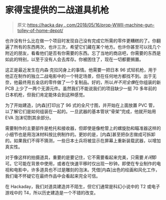 # 家得宝提供的二战道具机枪

> 原文:[https://hacka day . com/2018/05/16/prop-WWII-machine-gun-tolley-of-home-depot/](https://hackaday.com/2018/05/16/prop-wwii-machine-gun-courtesy-of-home-depot/)

也许没有什么比在做一个项目时发现自己没有完成它所需的零件更糟糕的了。你翻遍了所有的东西两次，也许三次，希望它们藏在某个地方。也许你甚至可以找几个附近的朋友，看看他们是否有你需要的东西。忘了当地的商店吧，你需要的东西是如此的特别，以至于没有人会去库存。你被困住了，现在一切都要搁置。

这正是最近发生在内森·克拉冈身上的事情。他需要一把日本 96 式轻机枪，用于他正在制作的独立二战电影中的一个特定场景，但在任何地方都找不到。出于无奈，他最终用五金店的零件做了一个复制品。好的，所以*并不完全像*在你组装的新 PCB 上少了一两个无源元件。虽然我们不能说我们的项目缺少一挺 70 多年前的日本机枪，但我们肯定能体会到这种感觉。

为了开始建造，[内森]打印出了 96 式的全尺寸图，并开始在上面放置 PVC 管，以了解它们是如何组装在一起的。一旦武器的基本管状“骨架”完成，他就开始用 EVA 泡沫切割其余部分。

需要制作的主要部件是枪托和接收器，但即使是像枪管上的螺旋肋和瞄准器这样的小细节也是用泡沫材料按比例制作的。更妙的是，[内森]甚至把杂志做成可拆卸的。如果我们不得不猜测，一些日本士兵将被显示在屏幕上重新装载武器，以增加真实性。

对于像这样的拍摄道具，重要的是要记住，它不需要看起来完美，只需要*关闭*即可。它可能在背景中使用，或者在快速平移时仅出现一秒钟。即使在专业制作的电视和电影中，许多道具也不过是雕刻的泡沫。凭借[内森]出色的绘画和风化工作，我们毫不怀疑它在最终作品中会看起来完全可信。

在 Hackaday，我们对道具建造并不陌生，但它们通常是科幻小说中的 T2 或电子游戏中的 T4，所以历史建造是一个不错的改变。